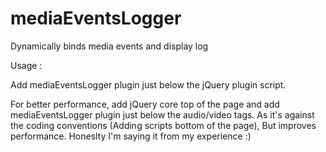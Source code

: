 mediaEventsLogger
================

Dynamically binds media events and display log


Usage : 

Add mediaEventsLogger plugin just below the jQuery plugin script.

<script>
       $.mediaEventsLogger({
       popupLogginDirection:'down',//loggin direction
       consoleLogging: false,//enable console logging (true or false)
       popupLogging:true //enable popup logging (true or false)
       });
</script>

For better performance, add jQuery core top of the page and add mediaEventsLogger plugin just below the audio/video tags.
As it's against the coding conventions (Adding scripts bottom of the page), But improves performance.
Honeslty I'm saying it from my experience :)

